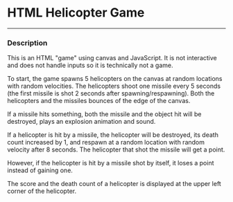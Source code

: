 # HTML Helicopter Game
----------------------------------------------------------------
### Description

This is an HTML "game" using canvas and JavaScript. It is not interactive and does not handle inputs so it is technically not a game. 

To start, the game spawns 5 helicopters on the canvas at random locations with random velocities. The helicopters shoot one missile every 5 seconds (the first missile is shot 2 seconds after spawning/respawning). Both the helicopters and the missiles bounces of the edge of the canvas. 

If a missile hits something, both the missile and the object hit will be destroyed, plays an explosion animation and sound. 

If a helicopter is hit by a missile, the helicopter will be destroyed, its death count increased by 1, and respawn at a random location with random velocity after 8 seconds. The helicopter that shot the missile will get a point. 

However, if the helicopter is hit by a missile shot by itself, it loses a point instead of gaining one. 

The score and the death count of a helicopter is displayed at the upper left corner of the helicopter.